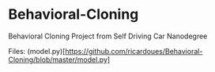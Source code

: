 # Behavioral-Cloning
Behavioral Cloning Project from Self Driving Car Nanodegree

Files:
(model.py)[https://github.com/ricardoues/Behavioral-Cloning/blob/master/model.py]
